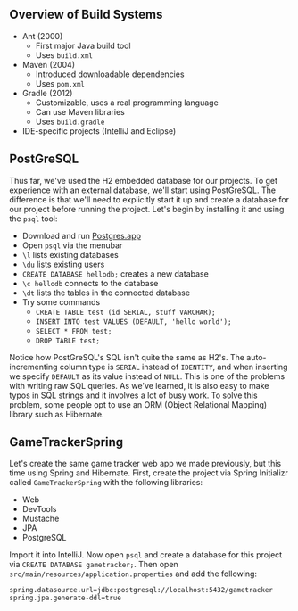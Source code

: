 ## Overview of Build Systems

* Ant (2000)
  * First major Java build tool
  * Uses `build.xml`
* Maven (2004)
  * Introduced downloadable dependencies
  * Uses `pom.xml`
* Gradle (2012)
  * Customizable, uses a real programming language
  * Can use Maven libraries
  * Uses `build.gradle`
* IDE-specific projects (IntelliJ and Eclipse)

## PostGreSQL

Thus far, we've used the H2 embedded database for our projects. To get experience with an external database, we'll start using PostGreSQL. The difference is that we'll need to explicitly start it up and create a database for our project before running the project. Let's begin by installing it and using the `psql` tool:

* Download and run [Postgres.app](http://postgresapp.com/)
* Open `psql` via the menubar
* `\l` lists existing databases
* `\du` lists existing users
* `CREATE DATABASE hellodb;` creates a new database
* `\c hellodb` connects to the database
* `\dt` lists the tables in the connected database
* Try some commands
  * `CREATE TABLE test (id SERIAL, stuff VARCHAR);`
  * `INSERT INTO test VALUES (DEFAULT, 'hello world');`
  * `SELECT * FROM test;`
  * `DROP TABLE test;`

Notice how PostGreSQL's SQL isn't quite the same as H2's. The auto-incrementing column type is `SERIAL` instead of `IDENTITY`, and when inserting we specify `DEFAULT` as its value instead of `NULL`. This is one of the problems with writing raw SQL queries. As we've learned, it is also easy to make typos in SQL strings and it involves a lot of busy work. To solve this problem, some people opt to use an ORM (Object Relational Mapping) library such as Hibernate.

## GameTrackerSpring

Let's create the same game tracker web app we made previously, but this time using Spring and Hibernate. First, create the project via Spring Initializr called `GameTrackerSpring` with the following libraries:

* Web
* DevTools
* Mustache
* JPA
* PostgreSQL

Import it into IntelliJ. Now open `psql` and create a database for this project via `CREATE DATABASE gametracker;`. Then open `src/main/resources/application.properties` and add the following:

```
spring.datasource.url=jdbc:postgresql://localhost:5432/gametracker
spring.jpa.generate-ddl=true
```

